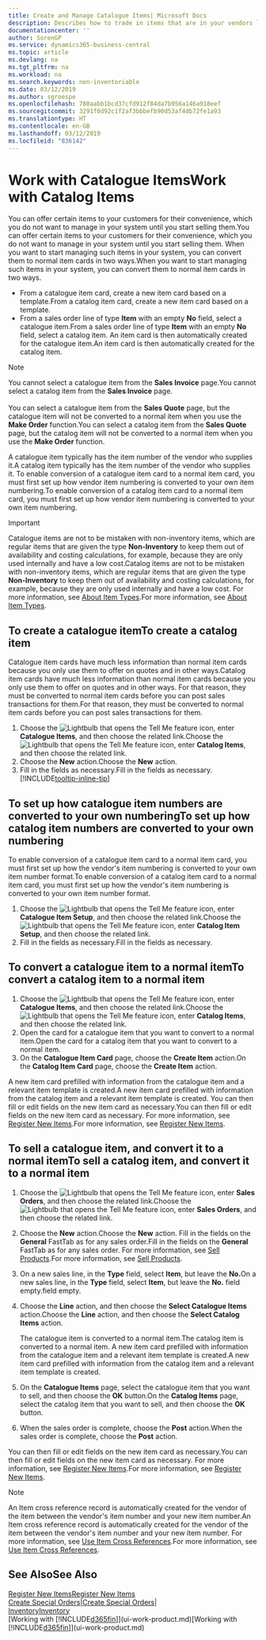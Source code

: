 ```yaml
---
title: Create and Manage Catalogue Items| Microsoft Docs
description: Describes how to trade in items that are in your vendors list of items but not in your own list of items.
documentationcenter: ''
author: SorenGP
ms.service: dynamics365-business-central
ms.topic: article
ms.devlang: na
ms.tgt_pltfrm: na
ms.workload: na
ms.search.keywords: non-inventoriable
ms.date: 03/12/2019
ms.author: sgroespe
ms.openlocfilehash: 780aabb1bcd37cfd912f84da7b956a146a918eef
ms.sourcegitcommit: 3291f0d92c1f2af3bbbefb90d53af4db72fe1a93
ms.translationtype: HT
ms.contentlocale: en-GB
ms.lasthandoff: 03/12/2019
ms.locfileid: "836142"
---
```

# <a name="work-with-catalog-items"></a><span data-ttu-id="c3d62-103">Work with Catalogue Items</span><span class="sxs-lookup"><span data-stu-id="c3d62-103">Work with Catalog Items</span></span>
<span data-ttu-id="c3d62-104">You can offer certain items to your customers for their convenience, which you do not want to manage in your system until you start selling them.</span><span class="sxs-lookup"><span data-stu-id="c3d62-104">You can offer certain items to your customers for their convenience, which you do not want to manage in your system until you start selling them.</span></span> <span data-ttu-id="c3d62-105">When you want to start managing such items in your system, you can convert them to normal item cards in two ways.</span><span class="sxs-lookup"><span data-stu-id="c3d62-105">When you want to start managing such items in your system, you can convert them to normal item cards in two ways.</span></span>

* <span data-ttu-id="c3d62-106">From a catalogue item card, create a new item card based on a template.</span><span class="sxs-lookup"><span data-stu-id="c3d62-106">From a catalog item card, create a new item card based on a template.</span></span>
* <span data-ttu-id="c3d62-107">From a sales order line of type **Item** with an empty **No** field, select a catalogue item.</span><span class="sxs-lookup"><span data-stu-id="c3d62-107">From a sales order line of type **Item** with an empty **No** field, select a catalog item.</span></span> <span data-ttu-id="c3d62-108">An item card is then automatically created for the catalogue item.</span><span class="sxs-lookup"><span data-stu-id="c3d62-108">An item card is then automatically created for the catalog item.</span></span>

> [!NOTE]  
> <span data-ttu-id="c3d62-109">You cannot select a catalogue item from the **Sales Invoice** page.</span><span class="sxs-lookup"><span data-stu-id="c3d62-109">You cannot select a catalog item from the **Sales Invoice** page.</span></span><br /><br />
> <span data-ttu-id="c3d62-110">You can select a catalogue item from the **Sales Quote** page, but the catalogue item will not be converted to a normal item when you use the **Make Order** function.</span><span class="sxs-lookup"><span data-stu-id="c3d62-110">You can select a catalog item from the **Sales Quote** page, but the catalog item will not be converted to a normal item when you use the **Make Order** function.</span></span>

<span data-ttu-id="c3d62-111">A catalogue item typically has the item number of the vendor who supplies it.</span><span class="sxs-lookup"><span data-stu-id="c3d62-111">A catalog item typically has the item number of the vendor who supplies it.</span></span> <span data-ttu-id="c3d62-112">To enable conversion of a catalogue item card to a normal item card, you must first set up how vendor item numbering is converted to your own item numbering.</span><span class="sxs-lookup"><span data-stu-id="c3d62-112">To enable conversion of a catalog item card to a normal item card, you must first set up how vendor item numbering is converted to your own item numbering.</span></span>   

> [!Important]
> <span data-ttu-id="c3d62-113">Catalogue items are not to be mistaken with non-inventory items, which are regular items that are given the type **Non-Inventory** to keep them out of availability and costing calculations, for example, because they are only used internally and have a low cost.</span><span class="sxs-lookup"><span data-stu-id="c3d62-113">Catalog items are not to be mistaken with non-inventory items, which are regular items that are given the type **Non-Inventory** to keep them out of availability and costing calculations, for example, because they are only used internally and have a low cost.</span></span> <span data-ttu-id="c3d62-114">For more information, see [About Item Types](inventory-about-item-types.md).</span><span class="sxs-lookup"><span data-stu-id="c3d62-114">For more information, see [About Item Types](inventory-about-item-types.md).</span></span>

## <a name="to-create-a-catalog-item"></a><span data-ttu-id="c3d62-115">To create a catalogue item</span><span class="sxs-lookup"><span data-stu-id="c3d62-115">To create a catalog item</span></span>
<span data-ttu-id="c3d62-116">Catalogue item cards have much less information than normal item cards because you only use them to offer on quotes and in other ways.</span><span class="sxs-lookup"><span data-stu-id="c3d62-116">Catalog item cards have much less information than normal item cards because you only use them to offer on quotes and in other ways.</span></span> <span data-ttu-id="c3d62-117">For that reason, they must be converted to normal item cards before you can post sales transactions for them.</span><span class="sxs-lookup"><span data-stu-id="c3d62-117">For that reason, they must be converted to normal item cards before you can post sales transactions for them.</span></span>

1. <span data-ttu-id="c3d62-118">Choose the ![Lightbulb that opens the Tell Me feature](media/ui-search/search_small.png "Tell me what you want to do") icon, enter **Catalogue Items**, and then choose the related link.</span><span class="sxs-lookup"><span data-stu-id="c3d62-118">Choose the ![Lightbulb that opens the Tell Me feature](media/ui-search/search_small.png "Tell me what you want to do") icon, enter **Catalog Items**, and then choose the related link.</span></span>
2. <span data-ttu-id="c3d62-119">Choose the **New** action.</span><span class="sxs-lookup"><span data-stu-id="c3d62-119">Choose the **New** action.</span></span>
3. <span data-ttu-id="c3d62-120">Fill in the fields as necessary.</span><span class="sxs-lookup"><span data-stu-id="c3d62-120">Fill in the fields as necessary.</span></span> [!INCLUDE[tooltip-inline-tip](includes/tooltip-inline-tip_md.md)]

## <a name="to-set-up-how-catalog-item-numbers-are-converted-to-your-own-numbering"></a><span data-ttu-id="c3d62-121">To set up how catalogue item numbers are converted to your own numbering</span><span class="sxs-lookup"><span data-stu-id="c3d62-121">To set up how catalog item numbers are converted to your own numbering</span></span>
<span data-ttu-id="c3d62-122">To enable conversion of a catalogue item card to a normal item card, you must first set up how the vendor's item numbering is converted to your own item number format.</span><span class="sxs-lookup"><span data-stu-id="c3d62-122">To enable conversion of a catalog item card to a normal item card, you must first set up how the vendor's item numbering is converted to your own item number format.</span></span>

1. <span data-ttu-id="c3d62-123">Choose the ![Lightbulb that opens the Tell Me feature](media/ui-search/search_small.png "Tell me what you want to do") icon, enter **Catalogue Item Setup**, and then choose the related link.</span><span class="sxs-lookup"><span data-stu-id="c3d62-123">Choose the ![Lightbulb that opens the Tell Me feature](media/ui-search/search_small.png "Tell me what you want to do") icon, enter **Catalog Item Setup**, and then choose the related link.</span></span>
2. <span data-ttu-id="c3d62-124">Fill in the fields as necessary.</span><span class="sxs-lookup"><span data-stu-id="c3d62-124">Fill in the fields as necessary.</span></span>

## <a name="to-convert-a-catalog-item-to-a-normal-item"></a><span data-ttu-id="c3d62-125">To convert a catalogue item to a normal item</span><span class="sxs-lookup"><span data-stu-id="c3d62-125">To convert a catalog item to a normal item</span></span>
1. <span data-ttu-id="c3d62-126">Choose the ![Lightbulb that opens the Tell Me feature](media/ui-search/search_small.png "Tell me what you want to do") icon, enter **Catalogue Items**, and then choose the related link.</span><span class="sxs-lookup"><span data-stu-id="c3d62-126">Choose the ![Lightbulb that opens the Tell Me feature](media/ui-search/search_small.png "Tell me what you want to do") icon, enter **Catalog Items**, and then choose the related link.</span></span>
2. <span data-ttu-id="c3d62-127">Open the card for a catalogue item that you want to convert to a normal item.</span><span class="sxs-lookup"><span data-stu-id="c3d62-127">Open the card for a catalog item that you want to convert to a normal item.</span></span>
3. <span data-ttu-id="c3d62-128">On the **Catalogue Item Card** page, choose the **Create Item** action.</span><span class="sxs-lookup"><span data-stu-id="c3d62-128">On the **Catalog Item Card** page, choose the **Create Item** action.</span></span>

<span data-ttu-id="c3d62-129">A new item card prefilled with information from the catalogue item and a relevant item template is created.</span><span class="sxs-lookup"><span data-stu-id="c3d62-129">A new item card prefilled with information from the catalog item and a relevant item template is created.</span></span> <span data-ttu-id="c3d62-130">You can then fill or edit fields on the new item card as necessary.</span><span class="sxs-lookup"><span data-stu-id="c3d62-130">You can then fill or edit fields on the new item card as necessary.</span></span> <span data-ttu-id="c3d62-131">For more information, see [Register New Items](inventory-how-register-new-items.md).</span><span class="sxs-lookup"><span data-stu-id="c3d62-131">For more information, see [Register New Items](inventory-how-register-new-items.md).</span></span>

## <a name="to-sell-a-catalog-item-and-convert-it-to-a-normal-item"></a><span data-ttu-id="c3d62-132">To sell a catalogue item, and convert it to a normal item</span><span class="sxs-lookup"><span data-stu-id="c3d62-132">To sell a catalog item, and convert it to a normal item</span></span>
1. <span data-ttu-id="c3d62-133">Choose the ![Lightbulb that opens the Tell Me feature](media/ui-search/search_small.png "Tell me what you want to do") icon, enter **Sales Orders**, and then choose the related link.</span><span class="sxs-lookup"><span data-stu-id="c3d62-133">Choose the ![Lightbulb that opens the Tell Me feature](media/ui-search/search_small.png "Tell me what you want to do") icon, enter **Sales Orders**, and then choose the related link.</span></span>
2. <span data-ttu-id="c3d62-134">Choose the **New** action.</span><span class="sxs-lookup"><span data-stu-id="c3d62-134">Choose the **New** action.</span></span> <span data-ttu-id="c3d62-135">Fill in the fields on the **General** FastTab as for any sales order.</span><span class="sxs-lookup"><span data-stu-id="c3d62-135">Fill in the fields on the **General** FastTab as for any sales order.</span></span> <span data-ttu-id="c3d62-136">For more information, see [Sell Products](sales-how-sell-products.md).</span><span class="sxs-lookup"><span data-stu-id="c3d62-136">For more information, see [Sell Products](sales-how-sell-products.md).</span></span>
3. <span data-ttu-id="c3d62-137">On a new sales line, in the **Type** field, select **Item**, but leave the **No.**</span><span class="sxs-lookup"><span data-stu-id="c3d62-137">On a new sales line, in the **Type** field, select **Item**, but leave the **No.**</span></span> <span data-ttu-id="c3d62-138">field empty.</span><span class="sxs-lookup"><span data-stu-id="c3d62-138">field empty.</span></span>
4. <span data-ttu-id="c3d62-139">Choose the **Line** action, and then choose the **Select Catalogue Items** action.</span><span class="sxs-lookup"><span data-stu-id="c3d62-139">Choose the **Line** action, and then choose the **Select Catalog Items** action.</span></span>

    <span data-ttu-id="c3d62-140">The catalogue item is converted to a normal item.</span><span class="sxs-lookup"><span data-stu-id="c3d62-140">The catalog item is converted to a normal item.</span></span> <span data-ttu-id="c3d62-141">A new item card prefilled with information from the catalogue item and a relevant item template is created.</span><span class="sxs-lookup"><span data-stu-id="c3d62-141">A new item card prefilled with information from the catalog item and a relevant item template is created.</span></span>
5. <span data-ttu-id="c3d62-142">On the **Catalogue Items** page, select the catalogue item that you want to sell, and then choose the **OK** button.</span><span class="sxs-lookup"><span data-stu-id="c3d62-142">On the **Catalog Items** page, select the catalog item that you want to sell, and then choose the **OK** button.</span></span>
6. <span data-ttu-id="c3d62-143">When the sales order is complete, choose the **Post** action.</span><span class="sxs-lookup"><span data-stu-id="c3d62-143">When the sales order is complete, choose the **Post** action.</span></span>

<span data-ttu-id="c3d62-144">You can then fill or edit fields on the new item card as necessary.</span><span class="sxs-lookup"><span data-stu-id="c3d62-144">You can then fill or edit fields on the new item card as necessary.</span></span> <span data-ttu-id="c3d62-145">For more information, see [Register New Items](inventory-how-register-new-items.md).</span><span class="sxs-lookup"><span data-stu-id="c3d62-145">For more information, see [Register New Items](inventory-how-register-new-items.md).</span></span>

> [!NOTE]  
>   <span data-ttu-id="c3d62-146">An Item cross reference record is automatically created for the vendor of the item between the vendor's item number and your new item number.</span><span class="sxs-lookup"><span data-stu-id="c3d62-146">An Item cross reference record is automatically created for the vendor of the item between the vendor's item number and your new item number.</span></span> <span data-ttu-id="c3d62-147">For more information, see [Use Item Cross References](inventory-how-use-item-cross-refs.md).</span><span class="sxs-lookup"><span data-stu-id="c3d62-147">For more information, see [Use Item Cross References](inventory-how-use-item-cross-refs.md).</span></span>

## <a name="see-also"></a><span data-ttu-id="c3d62-148">See Also</span><span class="sxs-lookup"><span data-stu-id="c3d62-148">See Also</span></span>
[<span data-ttu-id="c3d62-149">Register New Items</span><span class="sxs-lookup"><span data-stu-id="c3d62-149">Register New Items</span></span>](inventory-how-register-new-items.md)  
<span data-ttu-id="c3d62-150">[Create Special Orders](sales-how-to-create-special-orders.md)|</span><span class="sxs-lookup"><span data-stu-id="c3d62-150">[Create Special Orders](sales-how-to-create-special-orders.md)|</span></span>  
[<span data-ttu-id="c3d62-151">Inventory</span><span class="sxs-lookup"><span data-stu-id="c3d62-151">Inventory</span></span>](inventory-manage-inventory.md)  
<span data-ttu-id="c3d62-152">[Working with [!INCLUDE[d365fin](includes/d365fin_md.md)]](ui-work-product.md)</span><span class="sxs-lookup"><span data-stu-id="c3d62-152">[Working with [!INCLUDE[d365fin](includes/d365fin_md.md)]](ui-work-product.md)</span></span>
